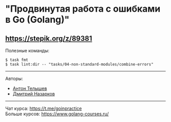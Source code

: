 # "Продвинутая работа с ошибками в Go (Golang)"
## https://stepik.org/z/89381

Полезные команды:
```
$ task fmt
$ task lint:dir -- "tasks/04-non-standard-modules/combine-errors" 
```

---
Авторы:
- [Антон Телышев](https://github.com/Antonboom)
- [Дмитрий Назарков](https://github.com/MysterySuperhero)

---

Чат курса: https://t.me/goinpractice <br>
Больше курсов: https://www.golang-courses.ru/

